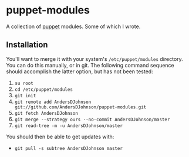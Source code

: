 [puppet_url]: http://puppetlabs.com/

# puppet-modules

A collection of [puppet][puppet_url] modules. Some of which I wrote.

## Installation

You'll want to merge it with your system's `/etc/puppet/modules` directory. You can do this manually, or in git. The following command sequence should accomplish the latter option, but has not been tested:

1. `su root`
2. `cd /etc/puppet/modules`
3. `git init`
4. `git remote add AndersDJohnson git://github.com/AndersDJohnson/puppet-modules.git`
5. `git fetch AndersDJohnson`
6. `git merge --strategy ours --no-commit AndersDJohnson/master`
7. `git read-tree -m -u AndersDJohnson/master`

You should then be able to get updates with:

* `git pull -s subtree AndersDJohnson master`



